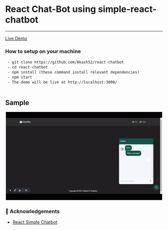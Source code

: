 # React Chat-Bot using simple-react-chatbot
---

[Live Demo](https://rmcchatbott.netlify.app/)

### How to setup on your machine

```
 - git clone https://github.com/Akash52/react-chatbot
 - cd react-chatbot
 - npm install (these command install relevant dependencies)
 - npm start 
 - The demo will be live at http://localhost:3000/
 
```

## Sample

<p align="center">
<img src="https://github.com/Akash52/react-chatbot/blob/master/public/images/sample.gif?raw=true" width="500 height="500"/>
</p>



### 🎉 Acknowledgements <a name = "acknowledgement"></a>
- [React Simple Chatbot](https://github.com/LucasBassetti/react-simple-chatbot) 




